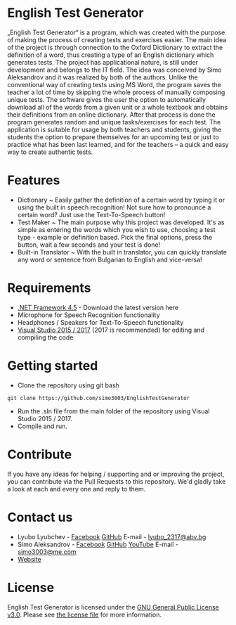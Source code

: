 # English Test Generator 
„English Test Generator“ is a program, which was created with the purpose of making the process of creating tests and exercises easier. 
	The main idea of the project is through connection to the Oxford Dictionary to extract the definition of a word, thus creating a type of an English dictionary which generates tests.
	The project has applicational nature, is still under development and belongs to the IT field.
	The idea was conceived by Simo Aleksandrov and it was realized by both of the authors.
	Unlike the conventional way of creating tests using MS Word, the program saves the teacher a lot of time by skipping the whole process of manually composing unique tests. 
	The software gives the user the option to automatically download all of the words from a given unit or a whole textbook and obtains their definitions from an online dictionary. After that process is done the program generates random and unique tasks/exercises for each test.
	The application is suitable for usage by both teachers and students, giving the students the option to prepare themselves for an upcoming test or just to practice what has been last learned, and for the teachers – a quick and easy way to create authentic tests.
	
# Features
 - Dictionary
	~ Easily gather the definition of a certain word by typing it or using the built in speech recognition! Not sure how to pronounce a certain word? Just use the Text-To-Speech button!
 - Test Maker
    ~ The main purpose why this project was developed. It's as simple as entering the words which you wish to use, choosing a test type - example or definition based. Pick the final options, press the button, wait a few seconds and your test is done! 
 - Built-in Translator
	~ With the built in translator, you can quickly translate any word or sentence from Bulgarian to English and vice-versa!

# Requirements
- [.NET Framework 4.5](https://www.microsoft.com/net/download/dotnet-framework-runtime) - Download the latest version here
- Microphone for Speech Recognition functionality
- Headphones / Speakers for Text-To-Speech functionality
- [Visual Studio 2015 / 2017](https://www.visualstudio.com/downloads/) (2017 is recommended) for editing and compiling the code


# Getting started
- Clone the repository using git bash

```shell
git clone https://github.com/simo3003/EnglishTestGenerator
```

 - Run the .sln file from the main folder of the repository using Visual Studio 2015 / 2017. 
 - Compile and run.

# Contribute

If you have any ideas for helping / supporting and or improving the project, you can contribute via the Pull Requests to this repository. We'd gladly take a look at each and every one and reply to them.

# Contact us 

- Lyubo Lyubchev - [Facebook](https://www.facebook.com/lyubo.ivailov.3) [GitHub](https://github.com/IMPZERO) E-mail - lyubo_2317@abv.bg
- Simo Aleksandrov - [Facebook](https://www.facebook.com/simo.aleksandrov) [GitHub](https://github.com/simo3003) [YouTube](https://www.youtube.com/channel/UCXudfqkZnDPm8Kg8gijrAlA) E-mail - simo3003@me.com	
- [Website](http://etgproject.tk/)

# License 

English Test Generator is licensed under the [GNU General Public License v3.0](https://opensource.org/licenses/GPL-3.0). Please see [the license file](LICENSE) for more information.